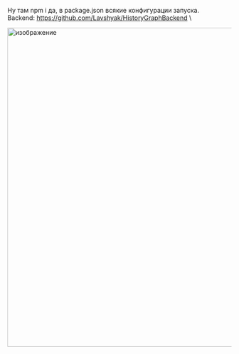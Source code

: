 Ну там npm i да, в package.json всякие конфигурации запуска.\
Backend: https://github.com/Lavshyak/HistoryGraphBackend \

<img width="882" height="718" alt="изображение" src="https://github.com/user-attachments/assets/1ddeb32a-0727-49ca-b4e6-3a6e1bcee952" />


